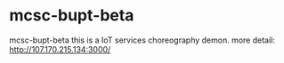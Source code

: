 # mcsc-bupt-beta
mcsc-bupt-beta
this is a IoT services choreography demon.
more detail:
http://107.170.215.134:3000/
